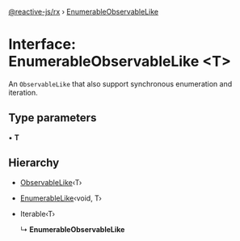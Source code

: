 [@reactive-js/rx](../README.md) › [EnumerableObservableLike](enumerableobservablelike.md)

# Interface: EnumerableObservableLike <**T**>

An `ObservableLike` that also support synchronous enumeration and iteration.

## Type parameters

▪ **T**

## Hierarchy

* [ObservableLike](observablelike.md)‹T›

* [EnumerableLike](enumerablelike.md)‹void, T›

* Iterable‹T›

  ↳ **EnumerableObservableLike**
